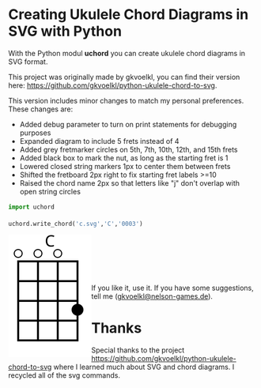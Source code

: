 
# Creating Ukulele Chord Diagrams in SVG with Python

With the Python modul __uchord__ you can create ukulele chord diagrams in SVG format.   

This project was originally made by gkvoelkl, you can find their version here: https://github.com/gkvoelkl/python-ukulele-chord-to-svg.

This version includes minor changes to match my personal preferences. These changes are: 
   - Added debug parameter to turn on print statements for debugging purposes
   - Expanded diagram to include 5 frets instead of 4
   - Added grey fretmarker circles on 5th, 7th, 10th, 12th, and 15th frets
   - Added black box to mark the nut, as long as the starting fret is 1
   - Lowered closed string markers 1px to center them between frets
   - Shifted the fretboard 2px right to fix starting fret labels >=10
   - Raised the chord name 2px so that letters like "j" don't overlap with
     open string circles

```python
import uchord

uchord.write_chord('c.svg','C','0003')
```

<img src="pic/c.svg" align="left"><br><br><br><br><br>

If you like it, use it. If you have some suggestions, tell me (gkvoelkl@nelson-games.de).

# Thanks

Special thanks to the project https://github.com/gkvoelkl/python-ukulele-chord-to-svg where I learned much about 
SVG and chord diagrams. I recycled all of the svg commands.
